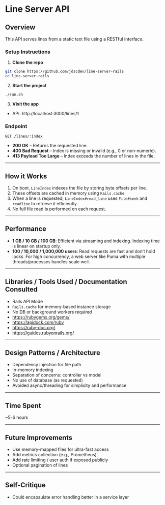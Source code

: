 # Line Server API

## Overview

This API serves lines from a static text file using a RESTful interface.

### Setup Instructions

1. **Clone the repo**
```bash
git clone https://github.com/jdscdev/line-server-rails
cd line-server-rails
```

2. **Start the project**
```bash
./run.sh
```

3. **Visit the app**
- API: http://localhost:3000/lines/1

### Endpoint

```
GET /lines/:index
```

- **200 OK** – Returns the requested line.
- **400 Bad Request** – Index is missing or invalid (e.g., 0 or non-numeric).
- **413 Payload Too Large** – Index exceeds the number of lines in the file.

---

## How it Works

1. On boot, `LineIndex` indexes the file by storing byte offsets per line.
2. These offsets are cached in memory using `Rails.cache`.
3. When a line is requested, `LineIndex#read_line` uses `File#seek` and `readline` to retrieve it efficiently.
4. No full file read is performed on each request.

---

## Performance

- **1 GB / 10 GB / 100 GB**: Efficient via streaming and indexing. Indexing time is linear on startup only.
- **100 / 10,000 / 1,000,000 users**: Read requests are fast and don’t hold locks. For high concurrency, a web server like Puma with multiple threads/processes handles scale well.

---

## Libraries / Tools Used / Documentation Consulted

- Rails API Mode
- `Rails.cache` for memory-based instance storage
- No DB or background workers required
- https://rubygems.org/gems/
- https://apidock.com/ruby
- https://ruby-doc.org/
- https://guides.rubyonrails.org/

---

## Design Patterns / Architecture

- Dependency injection for file path
- In-memory indexing
- Separation of concerns: controller vs model
- No use of database (as requested)
- Avoided async/threading for simplicity and performance

---

## Time Spent

~5-6 hours

---

## Future Improvements

- Use memory-mapped files for ultra-fast access
- Add metrics collection (e.g., Prometheus)
- Add rate limiting / user auth if exposed publicly
- Optional pagination of lines

---

## Self-Critique

- Could encapsulate error handling better in a service layer
